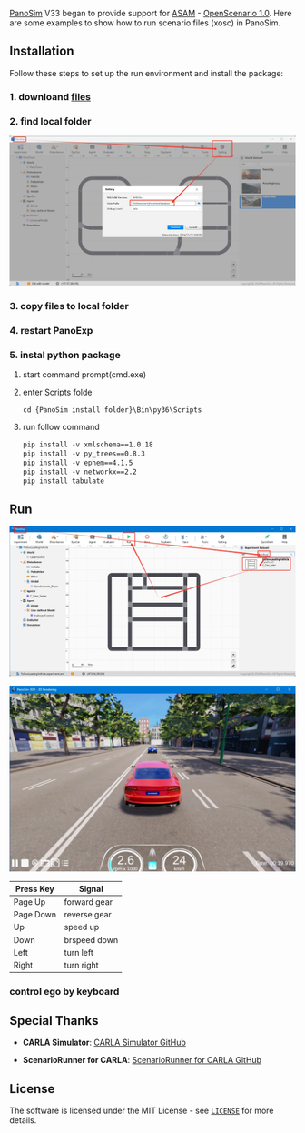 
[PanoSim](https://www.panosim.com/) V33 began to provide support for [ASAM](https://www.asam.net/) - [OpenScenario 1.0](https://publications.pages.asam.net/standards/ASAM_OpenSCENARIO/ASAM_OpenSCENARIO_XML/latest/index.html). Here are some examples to show how to run scenario files (xosc) in PanoSim.


## Installation

Follow these steps to set up the run environment and install the package:

### 1. downloand [files](./PanoSimDatabase)

### 2. find local folder
![image](docs/images/folder.jpg)

### 3. copy files to local folder

### 4. restart PanoExp

### 5. instal python package

1) start command prompt(cmd.exe)

2) enter Scripts folde
    ```
    cd {PanoSim install folder}\Bin\py36\Scripts
    ```

3) run follow command
    ```
    pip install -v xmlschema==1.0.18
    pip install -v py_trees==0.8.3
    pip install -v ephem==4.1.5
    pip install -v networkx==2.2
    pip install tabulate
    ```

## Run

![image](docs/images/open.jpg)

![image](docs/images/result.jpg)


| Press Key | Signal          |
|-----------|-----------------|
| Page Up   | forward gear    |
| Page Down | reverse gear    |
| Up        | speed up        |
| Down      | brspeed down    |
| Left      | turn left       |
| Right     | turn right      |


### control ego by keyboard

## Special Thanks

- **CARLA Simulator**: [CARLA Simulator GitHub](https://github.com/carla-simulator/carla)

- **ScenarioRunner for CARLA**: [ScenarioRunner for CARLA GitHub](https://github.com/carla-simulator/scenario_runner)

## License

The software is licensed under the MIT License - see [`LICENSE`](https://github.com/liyanlee/PanoSim_OpenScenario/LICENSE) for more details.
